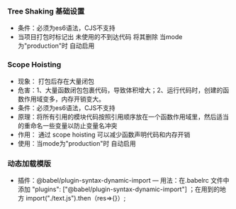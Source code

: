 ### Tree Shaking  基础设置
- 条件：必须为es6语法，CJS不支持
- 当项目打包时标记出 未使用的不到达代码 将其删除 当mode为"production"时 自动启用

### Scope Hoisting
- 现象： 打包后存在大量闭包
- 危害：1、大量函数闭包包裹代码，导致体积增大；2、运行代码时，创建的函数作用域变多，内存开销变大。
- 条件：必须为es6语法，CJS不支持
- 原理：将所有引用的模块代码按照引用顺序放在一个函数作用域里，然后适当的重命名一些变量以防止变量名冲突
- 作用： 通过 scope hoisting 可以减少函数声明代码和内存开销 
- 使用：当mode为"production"时 自动启用

### 动态加载模版
- 插件：@babel/plugin-syntax-dynamic-import
— 用法：在.babelrc 文件中添加 "plugins": ["@babel/plugin-syntax-dynamic-import"] ；在用到的地方 import("./text.js").then（res=>{}）; 
